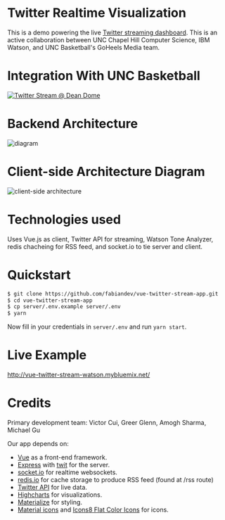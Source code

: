 # Twitter Realtime Visualization
This is a demo powering the live [Twitter streaming dashboard](http://vue-twitter-stream-watson.mybluemix.net/). 
This is an active collaboration between UNC Chapel Hill Computer Science, IBM Watson, and UNC Basketball's GoHeels Media team.

# Integration With UNC Basketball
[![Twitter Stream @ Dean Dome](https://img.youtube.com/vi/YOUTUBE_VIDEO_ID_HERE/0.jpg)](https://drive.google.com/file/d/1n65L1zIoGyEv5Y2qN2DlxwDC_FByFHm_/view?usp=sharing)


# Backend Architecture
![diagram](https://image.ibb.co/i4eidw/w4g_backend_architecture.png "architecture")

# Client-side Architecture Diagram
![client-side architecture](https://image.ibb.co/cCCDyw/client_architecture.png)

# Technologies used
Uses Vue.js as client, Twitter API for streaming, Watson Tone Analyzer, redis chacheing for RSS feed, and socket.io to tie server and client.

# Quickstart

```sh
$ git clone https://github.com/fabiandev/vue-twitter-stream-app.git
$ cd vue-twitter-stream-app
$ cp server/.env.example server/.env
$ yarn
```

Now fill in your credentials in `server/.env` and run `yarn start`.

# Live Example
http://vue-twitter-stream-watson.mybluemix.net/

# Credits
Primary development team: Victor Cui, Greer Glenn, Amogh Sharma, Michael Gu

Our app depends on:
- [Vue](https://vuejs.org) as a front-end framework.
- [Express](https://github.com/expressjs/express) with [twit](https://github.com/ttezel/twit) for the server.
- [socket.io](http://socket.io) for realtime websockets.
- [redis.io](http://redis.io) for cache storage to produce RSS feed (found at /rss route)
- [Twitter API](https://dev.twitter.com/streaming/overview) for live data.
- [Highcharts](http://www.highcharts.com/) for visualizations.
- [Materialize](http://materializecss.com/) for styling.
- [Material icons](https://github.com/google/material-design-icons/) and [Icons8 Flat Color Icons](https://github.com/icons8/flat-color-icons) for icons.
